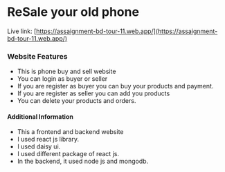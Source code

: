 # ReSale your old phone

Live link: [https://assaignment-bd-tour-11.web.app/](https://assaignment-bd-tour-11.web.app/)

### Website Features
- This is phone buy and sell website
- You can login as buyer or seller
- If you are register as buyer you can buy your products and payment.
- If you are register as seller you can add you products
- You can delete your products and orders.


#### Additional Information
- This a frontend and backend website
- I used react js library.
- I used  daisy ui.
- I used different package of react js.
- In the backend, it used node js and mongodb.
